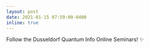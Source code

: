 ```yaml
---
layout: post
date: 2021-01-15 07:59:00-0400
inline: true
---
```


Follow the Dusseldorf Quantum Info Online Seminars! :sparkles: 

